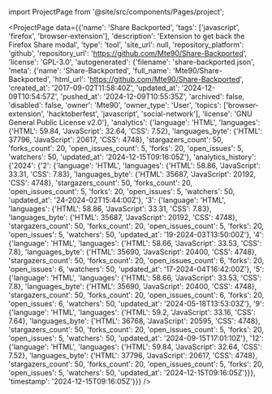 
import ProjectPage from '@site/src/components/Pages/project';

<ProjectPage
    data={{'name': 'Share Backported', 'tags': ['javascript', 'firefox', 'browser-extension'], 'description': 'Extension to get back the Firefox Share modal', 'type': 'tool', 'site_url': null, 'repository_platform': 'github', 'repository_url': 'https://github.com/Mte90/Share-Backported', 'license': 'GPL-3.0', 'autogenerated': {'filename': 'share-backported.json', 'meta': {'name': 'Share-Backported', 'full_name': 'Mte90/Share-Backported', 'html_url': 'https://github.com/Mte90/Share-Backported', 'created_at': '2017-09-02T11:58:40Z', 'updated_at': '2024-12-09T10:54:57Z', 'pushed_at': '2024-12-09T10:55:35Z', 'archived': false, 'disabled': false, 'owner': 'Mte90', 'owner_type': 'User', 'topics': ['browser-extension', 'hacktoberfest', 'javascript', 'social-network'], 'license': 'GNU General Public License v2.0'}, 'analytics': {'language': 'HTML', 'languages': {'HTML': 59.84, 'JavaScript': 32.64, 'CSS': 7.52}, 'languages_byte': {'HTML': 37796, 'JavaScript': 20617, 'CSS': 4748}, 'stargazers_count': 50, 'forks_count': 20, 'open_issues_count': 5, 'forks': 20, 'open_issues': 5, 'watchers': 50, 'updated_at': '2024-12-15T09:16:05Z'}, 'analytics_history': {'2024': {'2': {'language': 'HTML', 'languages': {'HTML': 58.86, 'JavaScript': 33.31, 'CSS': 7.83}, 'languages_byte': {'HTML': 35687, 'JavaScript': 20192, 'CSS': 4748}, 'stargazers_count': 50, 'forks_count': 20, 'open_issues_count': 5, 'forks': 20, 'open_issues': 5, 'watchers': 50, 'updated_at': '24-2024-02T15:44:00Z'}, '3': {'language': 'HTML', 'languages': {'HTML': 58.86, 'JavaScript': 33.31, 'CSS': 7.83}, 'languages_byte': {'HTML': 35687, 'JavaScript': 20192, 'CSS': 4748}, 'stargazers_count': 50, 'forks_count': 20, 'open_issues_count': 5, 'forks': 20, 'open_issues': 5, 'watchers': 50, 'updated_at': '19-2024-03T13:50:00Z'}, '4': {'language': 'HTML', 'languages': {'HTML': 58.66, 'JavaScript': 33.53, 'CSS': 7.8}, 'languages_byte': {'HTML': 35690, 'JavaScript': 20400, 'CSS': 4748}, 'stargazers_count': 50, 'forks_count': 20, 'open_issues_count': 6, 'forks': 20, 'open_issues': 6, 'watchers': 50, 'updated_at': '17-2024-04T16:42:00Z'}, '5': {'language': 'HTML', 'languages': {'HTML': 58.66, 'JavaScript': 33.53, 'CSS': 7.8}, 'languages_byte': {'HTML': 35690, 'JavaScript': 20400, 'CSS': 4748}, 'stargazers_count': 50, 'forks_count': 20, 'open_issues_count': 6, 'forks': 20, 'open_issues': 6, 'watchers': 50, 'updated_at': '2024-05-18T13:53:03Z'}, '9': {'language': 'HTML', 'languages': {'HTML': 59.2, 'JavaScript': 33.16, 'CSS': 7.64}, 'languages_byte': {'HTML': 36768, 'JavaScript': 20595, 'CSS': 4748}, 'stargazers_count': 50, 'forks_count': 20, 'open_issues_count': 5, 'forks': 20, 'open_issues': 5, 'watchers': 50, 'updated_at': '2024-09-15T17:01:10Z'}, '12': {'language': 'HTML', 'languages': {'HTML': 59.84, 'JavaScript': 32.64, 'CSS': 7.52}, 'languages_byte': {'HTML': 37796, 'JavaScript': 20617, 'CSS': 4748}, 'stargazers_count': 50, 'forks_count': 20, 'open_issues_count': 5, 'forks': 20, 'open_issues': 5, 'watchers': 50, 'updated_at': '2024-12-15T09:16:05Z'}}}, 'timestamp': '2024-12-15T09:16:05Z'}}}
/>
